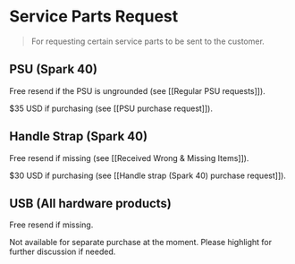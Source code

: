 # Service Parts Request
> For requesting certain service parts to be sent to the customer. 


## PSU (Spark 40)
Free resend if the PSU is ungrounded (see [[Regular PSU requests]]). 

$35 USD if purchasing (see [[PSU purchase request]]).


## Handle Strap (Spark 40)
Free resend if missing (see [[Received Wrong & Missing Items]]).

$30 USD if purchasing (see [[Handle strap (Spark 40) purchase request]]).

## USB (All hardware products)
Free resend if missing.

Not available for separate purchase at the moment. Please highlight for further discussion if needed.

